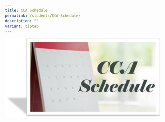```yaml
---
title: CCA Schedule
permalink: /students/CCA-Schedule/
description: ""
variant: tiptap
---
```

<a class="isomer-image-wrapper" href="/files/Students/2025_CCA_Schedule_and_Deployment_Sem1_v2.pdf"><img style="width:500px;" height="auto" width="100%" src="/images/Students/CCA%20Schedule.png"></a>
<p></p>